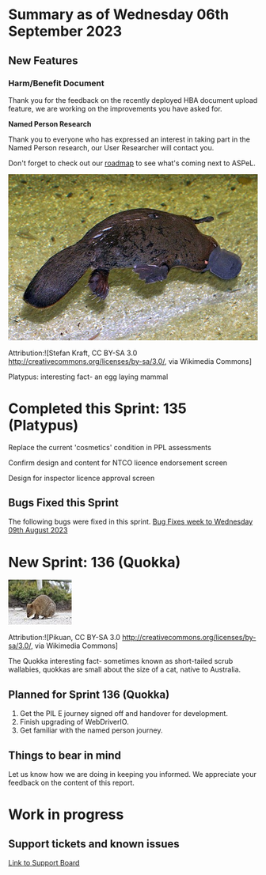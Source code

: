 # Summary as of Wednesday 06th September 2023

## New Features 
### **Harm/Benefit Document**
Thank you for the feedback on the recently deployed HBA document upload feature, we are working on the improvements you have asked for.

**Named Person Research**

Thank you to everyone who has expressed an interest in taking part in the Named Person research, our User Researcher will contact you. 

Don't forget to check out our [roadmap](https://roadmap.prodpad.com/937455be-8d08-11ed-aa53-2a7db0eb1d9c) to see what's coming next to ASPeL.





![Stefan Kraft, CC BY-SA 3.0 <http://creativecommons.org/licenses/by-sa/3.0/>, via Wikimedia Commons](graphs/Platypus.jpg)










Attribution:![Stefan Kraft, CC BY-SA 3.0 <http://creativecommons.org/licenses/by-sa/3.0/>, via Wikimedia Commons]

Platypus: interesting fact- an egg laying mammal





# Completed this Sprint: 135 (Platypus)

Replace the current 'cosmetics' condition in PPL assessments

Confirm design and content for NTCO licence endorsement screen

Design for inspector licence approval screen

## Bugs Fixed this Sprint
The following bugs were fixed in this sprint.
[Bug Fixes week to Wednesday 09th August 2023](graphs/Bugs090823.jpg)



 
# New Sprint: 136 (Quokka)


![Pikuan, CC BY-SA 3.0 <http://creativecommons.org/licenses/by-sa/3.0/>, via Wikimedia Commons](graphs/Quokka.jpg)





Attribution:![Pikuan, CC BY-SA 3.0 <http://creativecommons.org/licenses/by-sa/3.0/>, via Wikimedia Commons]

The Quokka interesting fact-  sometimes known as short-tailed scrub wallabies, quokkas are small about the size of a cat, native to Australia.


## Planned for Sprint 136 (Quokka)
1) Get the PIL E journey signed off and handover for development. 
2) Finish upgrading of WebDriverIO.
3) Get familiar with the named person journey.

## Things to bear in mind
Let us know how we are doing in keeping you informed. We appreciate your feedback on the content of this report.

# Work in progress

## Support tickets and known issues
[Link to Support Board](https://collaboration.homeoffice.gov.uk/jira/secure/RapidBoard.jspa?rapidView=1717)









